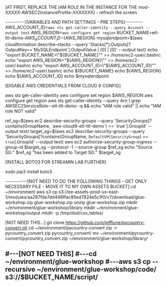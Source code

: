 



[AT FIRST, REPLACE THE IAM ROLE IN THE INSTANCE FOR THE mod-XXXXX-AWSEC2InstanceProfile-XXXXXXX] - refresh the screen

----------[VARIABLES AND PATH SETTINGS - PRE STEPS]---------
AWS_ACCOUNT_ID=`aws sts get-caller-identity --query Account --output text`
AWS_REGION=`aws configure get region`
BUCKET_NAME=etl-ttt-demo-${AWS_ACCOUNT_ID}-${AWS_REGION}
mysqlendpoint=$(aws cloudformation describe-stacks --query 'Stacks[*].Outputs[?OutputKey==`MySQLEndpoint`].OutputValue | [0] | [0]' --output text)
echo "export BUCKET_NAME=\"${BUCKET_NAME}\"" >> /home/ec2-user/.bashrc
echo "export AWS_REGION=\"${AWS_REGION}\"" >> /home/ec2-user/.bashrc
echo "export AWS_ACCOUNT_ID=\"${AWS_ACCOUNT_ID}\"" >> /home/ec2-user/.bashrc
echo ${BUCKET_NAME}
echo ${AWS_REGION}
echo ${AWS_ACCOUNT_ID}
echo $mysqlendpoint


[DISABLE AWS CREDENTIALS FROM CLOUD 9 CONFIG]

aws sts get-caller-identity
aws configure set region $AWS_REGION
aws configure get region
aws sts get-caller-identity --query Arn | grep AWSEC2ServiceRole--etl-ttt-demo -q && echo "IAM role valid" || echo "IAM role NOT valid"


ref_sg=$(aws ec2 describe-security-groups --query 'SecurityGroups[?contains(GroupName, `aws-cloud9-etl-ttt-demo`) == `true`].GroupId' --output text)
target_sg=$(aws ec2 describe-security-groups --query 'SecurityGroups[?contains(GroupName, `DefaultVPCSecurityGroup`) == `true`].GroupId' --output text)
aws ec2 authorize-security-group-ingress --group-id $target_sg --protocol -1 --source-group $ref_sg
echo "Source SG:" $ref_sg "has been added to Target SG:" $target_sg


[INSTALL BOTO3 FOR STREAMIN LAB FURTHER]

sudo pip3 install boto3


-----------[NOT NEED TO DO THE FOLLOWING THINGS - GET ONLY NECESSARY FILE - MOVE IT TO MY OWN ASSETS BUCKET]
cd ~/environment
aws s3 cp s3://ee-assets-prod-us-east-1/modules/aa287fde7dd448ffac85ed7824e5c1f0/v7/download/glue-workshop.zip glue-workshop.zip
unzip glue-workshop.zip
mkdir ~/environment/glue-workshop/library
mkdir ~/environment/glue-workshop/output
mkdir -p /tmp/dsd/csv_tables/

[NOT NEED THIS...]
git clone https://github.com/jefftune/pycountry-convert.git
cd ~/environment/pycountry-convert
zip -r pycountry_convert.zip pycountry_convert/
mv ~/environment/pycountry-convert/pycountry_convert.zip ~/environment/glue-workshop/library/

#---[NOT NEED THIS]
#---cd ~/environment/glue-workshop
#---aws s3 cp --recursive ~/environment/glue-workshop/code/ s3://$BUCKET_NAME/script/
--------------------------------------------------------------------

